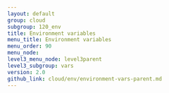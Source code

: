 ```yaml
---
layout: default
group: cloud
subgroup: 120_env
title: Environment variables
menu_title: Environment variables
menu_order: 90
menu_node:
level3_menu_node: level3parent
level3_subgroup: vars
version: 2.0
github_link: cloud/env/environment-vars-parent.md
---
```

